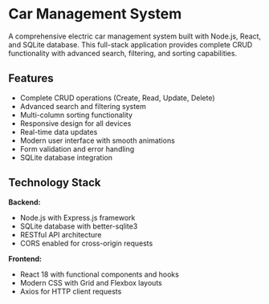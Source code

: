 # Car Management System

A comprehensive electric car management system built with Node.js, React, and SQLite database.
This full-stack application provides complete CRUD functionality with advanced search, filtering, and sorting capabilities.

## Features

- Complete CRUD operations (Create, Read, Update, Delete)
- Advanced search and filtering system
- Multi-column sorting functionality
- Responsive design for all devices
- Real-time data updates
- Modern user interface with smooth animations
- Form validation and error handling
- SQLite database integration

## Technology Stack

**Backend:**
- Node.js with Express.js framework
- SQLite database with better-sqlite3
- RESTful API architecture
- CORS enabled for cross-origin requests

**Frontend:**
- React 18 with functional components and hooks
- Modern CSS with Grid and Flexbox layouts
- Axios for HTTP client requests

